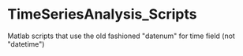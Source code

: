 # TimeSeriesAnalysis_Scripts
Matlab scripts that use the old fashioned "datenum" for time field (not "datetime")
